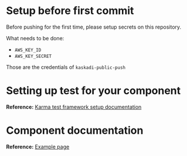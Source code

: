 # Setup before first commit

Before pushing for the first time, please setup secrets on this repository.

What needs to be done:
- `AWS_KEY_ID`
- `AWS_KEY_SECRET`

Those are the credentials of `kaskadi-public-push`

# Setting up test for your component

**Reference:** [Karma test framework setup documentation](https://github.com/kaskadi/docs-and-discussions/blob/master/karma-test/README.md)

# Component documentation

**Reference:** [Example page](https://cdn.klimapartner.net/modules/@kaskadi/kaskadi-template/example/index.html)
